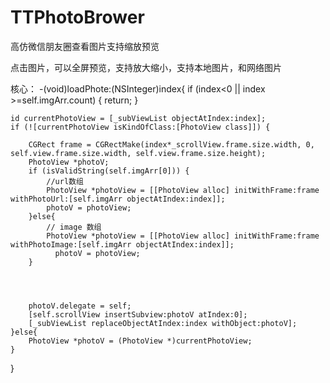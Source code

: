 # TTPhotoBrower
高仿微信朋友圈查看图片支持缩放预览


点击图片，可以全屏预览，支持放大缩小，支持本地图片，和网络图片

核心：
-(void)loadPhote:(NSInteger)index{
    if (index<0 || index >=self.imgArr.count) {
        return;
    }
    
    id currentPhotoView = [_subViewList objectAtIndex:index];
    if (![currentPhotoView isKindOfClass:[PhotoView class]]) {
      
        CGRect frame = CGRectMake(index*_scrollView.frame.size.width, 0, self.view.frame.size.width, self.view.frame.size.height);
        PhotoView *photoV;
        if (isValidString(self.imgArr[0])) {
            //url数组
            PhotoView *photoView = [[PhotoView alloc] initWithFrame:frame withPhotoUrl:[self.imgArr objectAtIndex:index]];
            photoV = photoView;
        }else{
            // image 数组
            PhotoView *photoView = [[PhotoView alloc] initWithFrame:frame withPhotoImage:[self.imgArr objectAtIndex:index]];
              photoV = photoView;
        }
      
      
        
        
        photoV.delegate = self;
        [self.scrollView insertSubview:photoV atIndex:0];
        [_subViewList replaceObjectAtIndex:index withObject:photoV];
    }else{
        PhotoView *photoV = (PhotoView *)currentPhotoView;
    }
    
}
